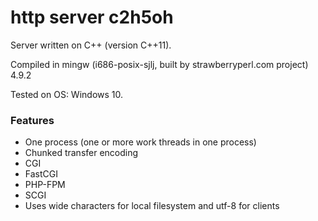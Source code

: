 # http server c2h5oh

Server written on C++ (version C++11).

Compiled in mingw (i686-posix-sjlj, built by strawberryperl.com project) 4.9.2

Tested on OS: Windows 10.

### Features
* One process (one or more work threads in one process)
* Chunked transfer encoding
* CGI
* FastCGI
* PHP-FPM
* SCGI
* Uses wide characters for local filesystem and utf-8 for clients
